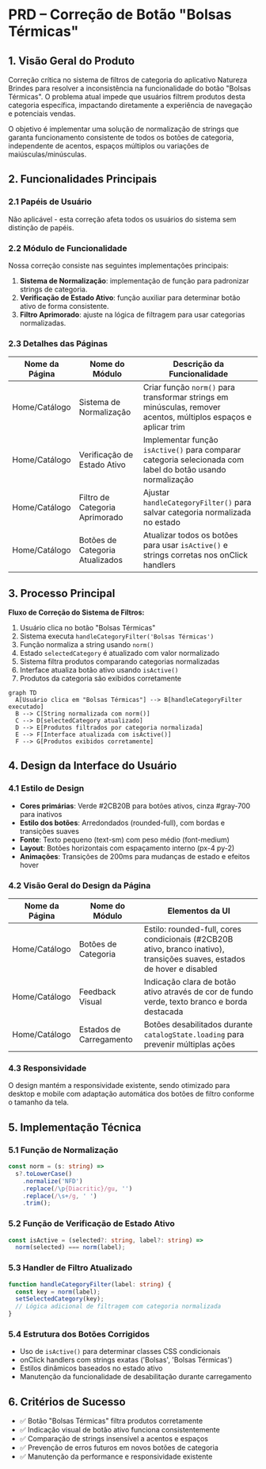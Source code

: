 # PRD – Correção de Botão "Bolsas Térmicas"

## 1. Visão Geral do Produto

Correção crítica no sistema de filtros de categoria do aplicativo Natureza Brindes para resolver a inconsistência na funcionalidade do botão "Bolsas Térmicas". O problema atual impede que usuários filtrem produtos desta categoria específica, impactando diretamente a experiência de navegação e potenciais vendas.

O objetivo é implementar uma solução de normalização de strings que garanta funcionamento consistente de todos os botões de categoria, independente de acentos, espaços múltiplos ou variações de maiúsculas/minúsculas.

## 2. Funcionalidades Principais

### 2.1 Papéis de Usuário
Não aplicável - esta correção afeta todos os usuários do sistema sem distinção de papéis.

### 2.2 Módulo de Funcionalidade

Nossa correção consiste nas seguintes implementações principais:
1. **Sistema de Normalização**: implementação de função para padronizar strings de categoria.
2. **Verificação de Estado Ativo**: função auxiliar para determinar botão ativo de forma consistente.
3. **Filtro Aprimorado**: ajuste na lógica de filtragem para usar categorias normalizadas.

### 2.3 Detalhes das Páginas

| Nome da Página | Nome do Módulo | Descrição da Funcionalidade |
|----------------|----------------|----------------------------|
| Home/Catálogo | Sistema de Normalização | Criar função `norm()` para transformar strings em minúsculas, remover acentos, múltiplos espaços e aplicar trim |
| Home/Catálogo | Verificação de Estado Ativo | Implementar função `isActive()` para comparar categoria selecionada com label do botão usando normalização |
| Home/Catálogo | Filtro de Categoria Aprimorado | Ajustar `handleCategoryFilter()` para salvar categoria normalizada no estado |
| Home/Catálogo | Botões de Categoria Atualizados | Atualizar todos os botões para usar `isActive()` e strings corretas nos onClick handlers |

## 3. Processo Principal

**Fluxo de Correção do Sistema de Filtros:**

1. Usuário clica no botão "Bolsas Térmicas"
2. Sistema executa `handleCategoryFilter('Bolsas Térmicas')`
3. Função normaliza a string usando `norm()` 
4. Estado `selectedCategory` é atualizado com valor normalizado
5. Sistema filtra produtos comparando categorias normalizadas
6. Interface atualiza botão ativo usando `isActive()`
7. Produtos da categoria são exibidos corretamente

```mermaid
graph TD
  A[Usuário clica em "Bolsas Térmicas"] --> B[handleCategoryFilter executado]
  B --> C[String normalizada com norm()]
  C --> D[selectedCategory atualizado]
  D --> E[Produtos filtrados por categoria normalizada]
  E --> F[Interface atualizada com isActive()]
  F --> G[Produtos exibidos corretamente]
```

## 4. Design da Interface do Usuário

### 4.1 Estilo de Design

- **Cores primárias**: Verde #2CB20B para botões ativos, cinza #gray-700 para inativos
- **Estilo dos botões**: Arredondados (rounded-full), com bordas e transições suaves
- **Fonte**: Texto pequeno (text-sm) com peso médio (font-medium)
- **Layout**: Botões horizontais com espaçamento interno (px-4 py-2)
- **Animações**: Transições de 200ms para mudanças de estado e efeitos hover

### 4.2 Visão Geral do Design da Página

| Nome da Página | Nome do Módulo | Elementos da UI |
|----------------|----------------|-----------------|
| Home/Catálogo | Botões de Categoria | Estilo: rounded-full, cores condicionais (#2CB20B ativo, branco inativo), transições suaves, estados de hover e disabled |
| Home/Catálogo | Feedback Visual | Indicação clara de botão ativo através de cor de fundo verde, texto branco e borda destacada |
| Home/Catálogo | Estados de Carregamento | Botões desabilitados durante `catalogState.loading` para prevenir múltiplas ações |

### 4.3 Responsividade

O design mantém a responsividade existente, sendo otimizado para desktop e mobile com adaptação automática dos botões de filtro conforme o tamanho da tela.

## 5. Implementação Técnica

### 5.1 Função de Normalização
```typescript
const norm = (s: string) => 
  s?.toLowerCase()
    .normalize('NFD')
    .replace(/\p{Diacritic}/gu, '')
    .replace(/\s+/g, ' ')
    .trim();
```

### 5.2 Função de Verificação de Estado Ativo
```typescript
const isActive = (selected?: string, label?: string) => 
  norm(selected) === norm(label);
```

### 5.3 Handler de Filtro Atualizado
```typescript
function handleCategoryFilter(label: string) {
  const key = norm(label);
  setSelectedCategory(key);
  // Lógica adicional de filtragem com categoria normalizada
}
```

### 5.4 Estrutura dos Botões Corrigidos
- Uso de `isActive()` para determinar classes CSS condicionais
- onClick handlers com strings exatas ('Bolsas', 'Bolsas Térmicas')
- Estilos dinâmicos baseados no estado ativo
- Manutenção da funcionalidade de desabilitação durante carregamento

## 6. Critérios de Sucesso

- ✅ Botão "Bolsas Térmicas" filtra produtos corretamente
- ✅ Indicação visual de botão ativo funciona consistentemente
- ✅ Comparação de strings insensível a acentos e espaços
- ✅ Prevenção de erros futuros em novos botões de categoria
- ✅ Manutenção da performance e responsividade existente